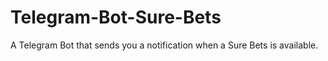 # Telegram-Bot-Sure-Bets
A Telegram Bot that sends you a notification when a Sure Bets is available.
